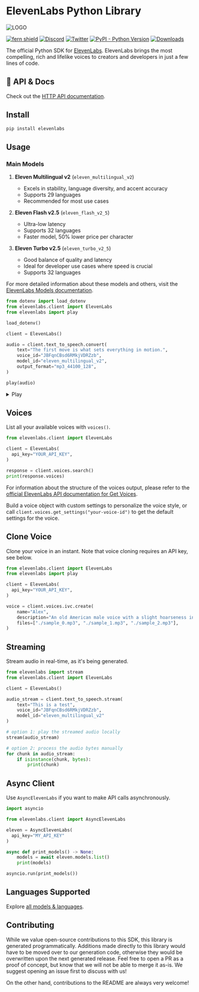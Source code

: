 # ElevenLabs Python Library

![LOGO](https://github.com/elevenlabs/elevenlabs-python/assets/12028621/21267d89-5e82-4e7e-9c81-caf30b237683)

[![fern shield](https://img.shields.io/badge/%F0%9F%8C%BF-SDK%20generated%20by%20Fern-brightgreen)](https://buildwithfern.com/?utm_source=fern-elevenlabs/elevenlabs-python/readme)
[![Discord](https://badgen.net/badge/black/ElevenLabs/icon?icon=discord&label)](https://discord.gg/elevenlabs)
[![Twitter](https://badgen.net/badge/black/elevenlabsio/icon?icon=twitter&label)](https://twitter.com/elevenlabsio)
[![PyPI - Python Version](https://img.shields.io/pypi/v/elevenlabs?style=flat&colorA=black&colorB=black)](https://pypi.org/project/elevenlabs/)
[![Downloads](https://static.pepy.tech/personalized-badge/elevenlabs?period=total&units=international_system&left_color=black&right_color=black&left_text=Downloads)](https://pepy.tech/project/elevenlabs)

The official Python SDK for [ElevenLabs](https://elevenlabs.io/). ElevenLabs brings the most compelling, rich and lifelike voices to creators and developers in just a few lines of code.

## 📖 API & Docs

Check out the [HTTP API documentation](https://elevenlabs.io/docs/api-reference).

## Install

```bash
pip install elevenlabs
```

## Usage

### Main Models

1. **Eleven Multilingual v2** (`eleven_multilingual_v2`)

    - Excels in stability, language diversity, and accent accuracy
    - Supports 29 languages
    - Recommended for most use cases

2. **Eleven Flash v2.5** (`eleven_flash_v2_5`)

    - Ultra-low latency
    - Supports 32 languages
    - Faster model, 50% lower price per character

2. **Eleven Turbo v2.5** (`eleven_turbo_v2_5`)

    - Good balance of quality and latency
    - Ideal for developer use cases where speed is crucial
    - Supports 32 languages

For more detailed information about these models and others, visit the [ElevenLabs Models documentation](https://elevenlabs.io/docs/models).

```py
from dotenv import load_dotenv
from elevenlabs.client import ElevenLabs
from elevenlabs import play

load_dotenv()

client = ElevenLabs()

audio = client.text_to_speech.convert(
    text="The first move is what sets everything in motion.",
    voice_id="JBFqnCBsd6RMkjVDRZzb",
    model_id="eleven_multilingual_v2",
    output_format="mp3_44100_128",
)

play(audio)
```

<details> <summary> Play </summary>

🎧 **Try it out!** Want to hear our voices in action? Visit the [ElevenLabs Voice Lab](https://elevenlabs.io/voice-lab) to experiment with different voices, languages, and settings.

</details>

## Voices

List all your available voices with `voices()`.

```py
from elevenlabs.client import ElevenLabs

client = ElevenLabs(
  api_key="YOUR_API_KEY",
)

response = client.voices.search()
print(response.voices)
```

For information about the structure of the voices output, please refer to the [official ElevenLabs API documentation for Get Voices](https://elevenlabs.io/docs/api-reference/get-voices).

Build a voice object with custom settings to personalize the voice style, or call
`client.voices.get_settings("your-voice-id")` to get the default settings for the voice.

</details>

## Clone Voice

Clone your voice in an instant. Note that voice cloning requires an API key, see below.

```py
from elevenlabs.client import ElevenLabs
from elevenlabs import play

client = ElevenLabs(
  api_key="YOUR_API_KEY",
)

voice = client.voices.ivc.create(
    name="Alex",
    description="An old American male voice with a slight hoarseness in his throat. Perfect for news", # Optional
    files=["./sample_0.mp3", "./sample_1.mp3", "./sample_2.mp3"],
)
```

## Streaming

Stream audio in real-time, as it's being generated.

```py
from elevenlabs import stream
from elevenlabs.client import ElevenLabs

client = ElevenLabs()

audio_stream = client.text_to_speech.stream(
    text="This is a test",
    voice_id="JBFqnCBsd6RMkjVDRZzb",
    model_id="eleven_multilingual_v2"
)

# option 1: play the streamed audio locally
stream(audio_stream)

# option 2: process the audio bytes manually
for chunk in audio_stream:
    if isinstance(chunk, bytes):
        print(chunk)

```

## Async Client

Use `AsyncElevenLabs` if you want to make API calls asynchronously.

```python
import asyncio

from elevenlabs.client import AsyncElevenLabs

eleven = AsyncElevenLabs(
  api_key="MY_API_KEY"
)

async def print_models() -> None:
    models = await eleven.models.list()
    print(models)

asyncio.run(print_models())
```

## Languages Supported

Explore [all models & languages](https://elevenlabs.io/docs/models).

## Contributing

While we value open-source contributions to this SDK, this library is generated programmatically. Additions made directly to this library would have to be moved over to our generation code, otherwise they would be overwritten upon the next generated release. Feel free to open a PR as a proof of concept, but know that we will not be able to merge it as-is. We suggest opening an issue first to discuss with us!

On the other hand, contributions to the README are always very welcome!
